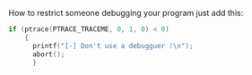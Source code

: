 How to restrict someone debugging your program just add this:
```c
if (ptrace(PTRACE_TRACEME, 0, 1, 0) < 0)
    {
      printf("[-] Don't use a debugguer !\n");
      abort();
      }
```
